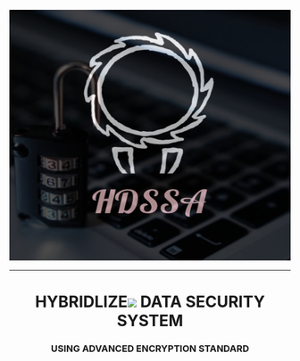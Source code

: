 <p align="center">
  <img src="https://github.com/divyanshojha99/PICBOX/blob/main/hfvhbfhs.jpg?raw=true" height="450" width="550"/>
</p>
<hr>
<h1 align="center">HYBRIDLIZE<img src="https://www.istockphoto.com/photo/login-and-password-cyber-security-concept-data-protection-and-secured-internet-access-gm1271787791-374260563?utm_source=pixabay&utm_medium=affiliate&utm_campaign=SRP_image_sponsored&referrer_url=http%3A%2F%2Fpixabay.com%2Fimages%2Fsearch%2Fpassword%2F&utm_term=password"> DATA SECURITY SYSTEM</h1>
<h3 align="center">USING ADVANCED ENCRYPTION STANDARD</h3>
<p align="center">
